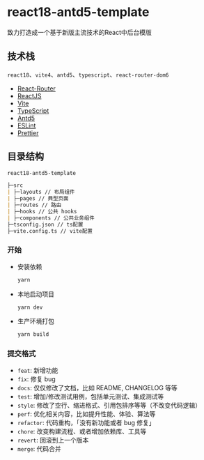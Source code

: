 # react18-antd5-template

致力打造成一个基于新版主流技术的React中后台模版

## 技术栈

`react18`、`vite4`、`antd5`、`typescript`、`react-router-dom6`

- [React-Router](https://reactrouter.com/en/main)
- [ReactJS](https://react.dev/)
- [Vite](https://vitejs.dev)
- [TypeScript](https://www.typescriptlang.org)
- [Antd5](https://ant.design)
- [ESLint](https://eslint.org)
- [Prettier](https://prettier.io)

## 目录结构

```markdown
react18-antd5-template

├─src
| ├─layouts // 布局组件
| ├─pages // 典型页面
| ├─routes // 路由
| ├─hooks // 公共 hooks
| ├─components // 公共业务组件
├─tsconfig.json // ts配置
├─vite.config.ts // vite配置
```

### 开始

- 安装依赖

   ```bash
   yarn
   ```

- 本地启动项目

   ```bash
   yarn dev
   ```

- 生产环境打包

  ```bash
  yarn build
  ```

### 提交格式

- `feat`: 新增功能
- `fix`: 修复 bug
- `docs`: 仅仅修改了文档，比如 README, CHANGELOG 等等
- `test`: 增加/修改测试用例，包括单元测试、集成测试等
- `style`: 修改了空行、缩进格式、引用包排序等等（不改变代码逻辑）
- `perf`: 优化相关内容，比如提升性能、体验、算法等
- `refactor`: 代码重构，「没有新功能或者 bug 修复」
- `chore`: 改变构建流程、或者增加依赖库、工具等
- `revert`: 回滚到上一个版本
- `merge`: 代码合并
